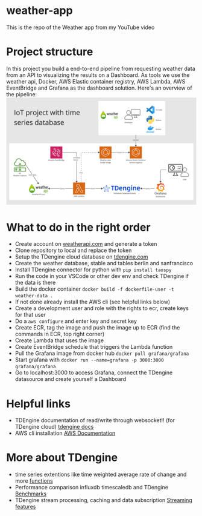 # weather-app
This is the repo of the Weather app from my YouTube video

# Project structure
In this project you build a end-to-end pipeline from requesting weather data from an API to visualizing the results on a Dashboard.
As tools we use the weather api, Docker, AWS Elastic container registry, AWS Lambda, AWS EventBridge and Grafana as the dashboard solution.
Here's an overview of the pipeline:
![Project setup image](/assets/project-structure.png)

# What to do in the right order
- Create account on [weatherapi.com](https://www.weatherapi.com) and generate a token
- Clone repository to local and replace the token
- Setup the TDengine cloud database on [tdengine.com](https://cloud.tdengine.com/login)
- Create the weather database, stable and tables berlin and sanfrancisco
- Install TDengine connector for python with `pip install taospy`
- Run the code in your VSCode or other dev env and check TDengine if the data is there
- Build the docker container `docker build -f dockerfile-user -t weather-data .`
- If not done already install the AWS cli (see helpful links below)
- Create a development user and role with the rights to ecr, create keys for that user
- Do a `aws configure` and enter key and secret key
- Create ECR, tag the image and push the image up to ECR (find the commands in ECR, top right corner)
- Create Lambda that uses the image
- Create EventBridge schedule that triggers the Lambda function
- Pull the Grafana image from docker hub `docker pull grafana/grafana`
- Start grafana with `docker run --name=grafana -p 3000:3000 grafana/grafana`
- Go to localhost:3000 to access Grafana, connect the TDengine datasource and create yourself a Dashboard


# Helpful links
- TDEngine documentation of read/write through websocket!! (for TDengine cloud) [tdengine docs](https://docs.tdengine.com/reference/connector/python/)
- AWS cli installation [AWS Documentation](https://docs.aws.amazon.com/cli/latest/userguide/getting-started-install.html)

# More about TDengine
- time series extentions like time weighted average rate of change and more [functions](https://docs.tdengine.com/taos-sql/function/#time-series-extensions)
- Performance comparison influxdb timescaledb and TDengine [Benchmarks](https://tdengine.com/devops-performance-comparison-influxdb-and-timescaledb-vs-tdengine/)
- TDengine stream processing, caching and data subscription [Streaming features](https://tdengine.com/tdengine/simplified-time-series-data-solution/)